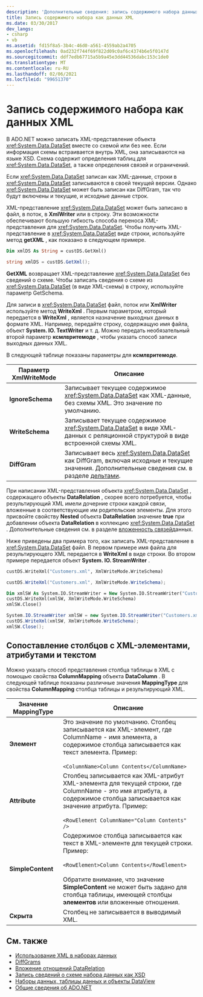 ```yaml
---
description: 'Дополнительные сведения: запись содержимого набора данных в виде XML-данных'
title: Запись содержимого набора как данных XML
ms.date: 03/30/2017
dev_langs:
- csharp
- vb
ms.assetid: fd15f8a5-3b4c-46d0-a561-4559ab2a4705
ms.openlocfilehash: 0ad232f744f69f822d09c0af6c4374b6e5f0147d
ms.sourcegitcommit: ddf7edb67715a5b9a45e3dd44536dabc153c1de0
ms.translationtype: MT
ms.contentlocale: ru-RU
ms.lasthandoff: 02/06/2021
ms.locfileid: "99651370"
---
```

# <a name="writing-dataset-contents-as-xml-data"></a>Запись содержимого набора как данных XML

В ADO.NET можно записать XML-представление объекта <xref:System.Data.DataSet> вместе со схемой или без нее. Если информация схемы встраивается внутрь XML, она записываются на языке XSD. Схема содержит определения таблиц для <xref:System.Data.DataSet>, а также определения связей и ограничений.  
  
 Если <xref:System.Data.DataSet> записан как XML-данные, строки в <xref:System.Data.DataSet> записываются в своей текущей версии. Однако <xref:System.Data.DataSet> может быть записан как DiffGram, так что будут включены и текущие, и исходные данные строк.  
  
 XML-представление <xref:System.Data.DataSet> может быть записано в файл, в поток, в **XmlWriter** или в строку. Эти возможности обеспечивают большую гибкость способа переноса XML-представления для <xref:System.Data.DataSet>. Чтобы получить XML-представление в <xref:System.Data.DataSet> виде строки, используйте метод **getXML** , как показано в следующем примере.  
  
```vb  
Dim xmlDS As String = custDS.GetXml()  
```  
  
```csharp  
string xmlDS = custDS.GetXml();  
```  
  
 **GetXML** возвращает XML-представление <xref:System.Data.DataSet> без сведений о схеме. Чтобы записать сведения о схеме из <xref:System.Data.DataSet> (в виде XML-схемы) в строку, используйте параметр GetSchema.  
  
 Для записи в <xref:System.Data.DataSet> файл, поток или **XmlWriter** используйте метод **WriteXml** . Первым параметром, который передается в **WriteXml** , является назначение выходных данных в формате XML. Например, передайте строку, содержащую имя файла, объект **System. IO. TextWriter** и т. д. Можно передать необязательный второй параметр **ксмлвритемоде** , чтобы указать способ записи выходных данных XML.  
  
 В следующей таблице показаны параметры для **ксмлвритемоде**.  
  
|Параметр XmlWriteMode|Описание|  
|-------------------------|-----------------|  
|**IgnoreSchema**|Записывает текущее содержимое <xref:System.Data.DataSet> как XML-данные, без схемы XML. Это значение по умолчанию.|  
|**WriteSchema**|Записывает текущее содержимое <xref:System.Data.DataSet> в виде XML-данных с реляционной структурой в виде встроенной схемы XML.|  
|**DiffGram**|Записывает весь <xref:System.Data.DataSet> как DiffGram, включая исходные и текущие значения. Дополнительные сведения см. в разделе [дельтами](diffgrams.md).|  
  
 При написании XML-представления объекта <xref:System.Data.DataSet> , содержащего объекты **DataRelation** , скорее всего потребуется, чтобы результирующий XML имели дочерние строки каждой связи, вложенные в соответствующие им родительские элементы. Для этого присвойте свойству **Nested** объекта **DataRelation** значение **true** при добавлении объекта **DataRelation** в коллекцию <xref:System.Data.DataSet> . Дополнительные сведения см. в разделе [вложенность связей](nesting-datarelations.md)данных.  
  
 Ниже приведены два примера того, как записать XML-представление в <xref:System.Data.DataSet> файл. В первом примере имя файла для результирующего XML передается в **WriteXml** в виде строки. Во втором примере передается объект **System. IO. StreamWriter** .
  
```vb  
custDS.WriteXml("Customers.xml", XmlWriteMode.WriteSchema)  
```  
  
```csharp  
custDS.WriteXml("Customers.xml", XmlWriteMode.WriteSchema);  
```  
  
```vb  
Dim xmlSW As System.IO.StreamWriter = New System.IO.StreamWriter("Customers.xml")  
custDS.WriteXml(xmlSW, XmlWriteMode.WriteSchema)  
xmlSW.Close()  
```  
  
```csharp  
System.IO.StreamWriter xmlSW = new System.IO.StreamWriter("Customers.xml");  
custDS.WriteXml(xmlSW, XmlWriteMode.WriteSchema);  
xmlSW.Close();  
```  
  
## <a name="mapping-columns-to-xml-elements-attributes-and-text"></a>Сопоставление столбцов с XML-элементами, атрибутами и текстом  

 Можно указать способ представления столбца таблицы в XML с помощью свойства **ColumnMapping** объекта **DataColumn** . В следующей таблице показаны различные значения **MappingType** для свойства **ColumnMapping** столбца таблицы и результирующий XML.  
  
|Значение MappingType|Описание|  
|-----------------------|-----------------|  
|**Элемент**|Это значение по умолчанию. Столбец записывается как XML-элемент, где ColumnName - имя элемента, а содержимое столбца записывается как текст элемента. Пример:<br /><br /> `<ColumnName>Column Contents</ColumnName>`|  
|**Attribute**|Столбец записывается как XML-атрибут XML-элемента для текущей строки, где ColumnName - это имя атрибута, а содержимое столбца записывается как значение атрибута. Пример:<br /><br /> `<RowElement ColumnName="Column Contents" />`|  
|**SimpleContent**|Содержимое столбца записывается как текст в XML-элементе для текущей строки. Пример:<br /><br /> `<RowElement>Column Contents</RowElement>`<br /><br /> Обратите внимание, что значение **SimpleContent** не может быть задано для столбца таблицы, имеющей столбцы **элементов** или вложенные отношения.|  
|**Скрыта**|Столбец не записывается в выводимый XML.|  
  
## <a name="see-also"></a>См. также

- [Использование XML в наборах данных](using-xml-in-a-dataset.md)
- [DiffGrams](diffgrams.md)
- [Вложение отношений DataRelation](nesting-datarelations.md)
- [Запись сведений о схеме набора данных как XSD](writing-dataset-schema-information-as-xsd.md)
- [Наборы данных, таблицы данных и объекты DataView](index.md)
- [Общие сведения об ADO.NET](../ado-net-overview.md)
